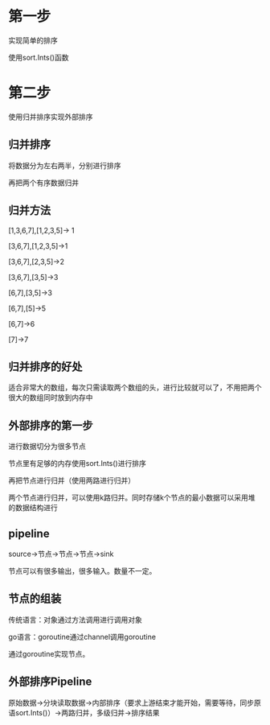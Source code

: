 # 第一步
实现简单的排序

使用sort.Ints()函数
# 第二步
使用归并排序实现外部排序
## 归并排序
将数据分为左右两半，分别进行排序

再把两个有序数据归并
## 归并方法
[1,3,6,7],[1,2,3,5]-> 1

[3,6,7],[1,2,3,5]->1

[3,6,7],[2,3,5]->2

[3,6,7],[3,5]->3

[6,7],[3,5]->3

[6,7],[5]->5

[6,7]->6

[7]->7
## 归并排序的好处
适合非常大的数组，每次只需读取两个数组的头，进行比较就可以了，不用把两个很大的数组同时放到内存中
## 外部排序的第一步
进行数据切分为很多节点

节点里有足够的内存使用sort.Ints()进行排序

再把节点进行归并（使用两路进行归并）

两个节点进行归并，可以使用k路归并。同时存储k个节点的最小数据可以采用堆的数据结构进行

## pipeline
source->节点->节点->节点->sink

节点可以有很多输出，很多输入。数量不一定。

## 节点的组装
传统语言：对象通过方法调用进行调用对象

go语言：goroutine通过channel调用goroutine

通过goroutine实现节点。
## 外部排序Pipeline
原始数据->分块读取数据->内部排序（要求上游结束才能开始，需要等待，同步原语sort.Ints()）->两路归并，多级归并->排序结果

